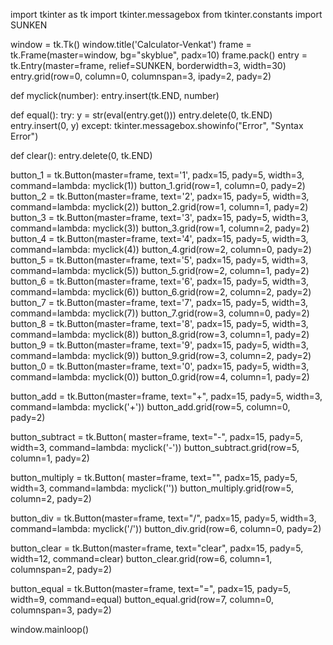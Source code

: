 import tkinter as tk import tkinter.messagebox from tkinter.constants import SUNKEN

window = tk.Tk() window.title('Calculator-Venkat') frame = tk.Frame(master=window, bg="skyblue", padx=10) frame.pack() entry = tk.Entry(master=frame, relief=SUNKEN, borderwidth=3, width=30) entry.grid(row=0, column=0, columnspan=3, ipady=2, pady=2)

def myclick(number): entry.insert(tk.END, number)

def equal(): try: y = str(eval(entry.get())) entry.delete(0, tk.END) entry.insert(0, y) except: tkinter.messagebox.showinfo("Error", "Syntax Error")

def clear(): entry.delete(0, tk.END)

button_1 = tk.Button(master=frame, text='1', padx=15, pady=5, width=3, command=lambda: myclick(1)) button_1.grid(row=1, column=0, pady=2) button_2 = tk.Button(master=frame, text='2', padx=15, pady=5, width=3, command=lambda: myclick(2)) button_2.grid(row=1, column=1, pady=2) button_3 = tk.Button(master=frame, text='3', padx=15, pady=5, width=3, command=lambda: myclick(3)) button_3.grid(row=1, column=2, pady=2) button_4 = tk.Button(master=frame, text='4', padx=15, pady=5, width=3, command=lambda: myclick(4)) button_4.grid(row=2, column=0, pady=2) button_5 = tk.Button(master=frame, text='5', padx=15, pady=5, width=3, command=lambda: myclick(5)) button_5.grid(row=2, column=1, pady=2) button_6 = tk.Button(master=frame, text='6', padx=15, pady=5, width=3, command=lambda: myclick(6)) button_6.grid(row=2, column=2, pady=2) button_7 = tk.Button(master=frame, text='7', padx=15, pady=5, width=3, command=lambda: myclick(7)) button_7.grid(row=3, column=0, pady=2) button_8 = tk.Button(master=frame, text='8', padx=15, pady=5, width=3, command=lambda: myclick(8)) button_8.grid(row=3, column=1, pady=2) button_9 = tk.Button(master=frame, text='9', padx=15, pady=5, width=3, command=lambda: myclick(9)) button_9.grid(row=3, column=2, pady=2) button_0 = tk.Button(master=frame, text='0', padx=15, pady=5, width=3, command=lambda: myclick(0)) button_0.grid(row=4, column=1, pady=2)

button_add = tk.Button(master=frame, text="+", padx=15, pady=5, width=3, command=lambda: myclick('+')) button_add.grid(row=5, column=0, pady=2)

button_subtract = tk.Button( master=frame, text="-", padx=15, pady=5, width=3, command=lambda: myclick('-')) button_subtract.grid(row=5, column=1, pady=2)

button_multiply = tk.Button( master=frame, text="", padx=15, pady=5, width=3, command=lambda: myclick('')) button_multiply.grid(row=5, column=2, pady=2)

button_div = tk.Button(master=frame, text="/", padx=15, pady=5, width=3, command=lambda: myclick('/')) button_div.grid(row=6, column=0, pady=2)

button_clear = tk.Button(master=frame, text="clear", padx=15, pady=5, width=12, command=clear) button_clear.grid(row=6, column=1, columnspan=2, pady=2)

button_equal = tk.Button(master=frame, text="=", padx=15, pady=5, width=9, command=equal) button_equal.grid(row=7, column=0, columnspan=3, pady=2)

window.mainloop()

